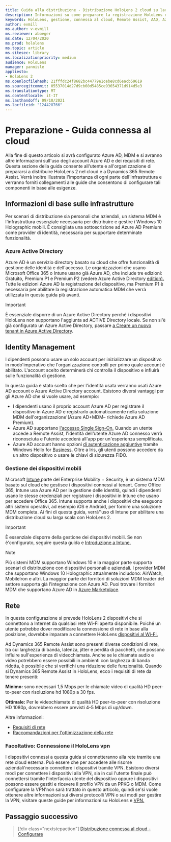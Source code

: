 ```yaml
---
title: Guida alla distribuzione - Distribuzione HoloLens 2 cloud su larga scala con Remote Assist - Preparare
description: Informazioni su come preparare la registrazione HoloLens dispositivi in una rete connessa al cloud usando Azure Active Directory e gestione delle identità.
keywords: HoloLens, gestione, connessa al cloud, Remote Assist, AAD, Azure AD, MDM, gestione dei dispositivi mobili
author: evmill
ms.author: v-evmill
ms.reviewer: aboeger
ms.date: 12/04/2020
ms.prod: hololens
ms.topic: article
ms.sitesec: library
ms.localizationpriority: medium
audience: HoloLens
manager: yannisle
appliesto:
- HoloLens 2
ms.openlocfilehash: 21fffdc24f8682bc44779e1cebe8cd6eacb59619
ms.sourcegitcommit: 05537014d27d9cb60d5485ce93654371d914d5e3
ms.translationtype: MT
ms.contentlocale: it-IT
ms.lasthandoff: 09/10/2021
ms.locfileid: "124428766"
---
```

# <a name="prepare---cloud-connected-guide"></a>Preparazione - Guida connessa al cloud

Alla fine di questo articolo si avrà configurato Azure AD, MDM e si avranno altre informazioni sull'uso degli account Azure AD e dei requisiti di rete. Questa sezione della guida consente all'utente e all'organizzazione di prepararsi a distribuire HoloLens 2 nel cloud e a Dynamics 365 Remote Assist. Verrà inoltre illustrata l'importanza di ogni parte dell'infrastruttura e verranno forniti collegamenti alle guide che consentono di configurare tali componenti in base alle esigenze.

## <a name="infrastructure-essentials"></a>Informazioni di base sulle infrastrutture

Per scenari di distribuzione sia personali che aziendali, un sistema MDM è l'infrastruttura essenziale necessaria per distribuire e gestire i Windows 10 Holographic mobili. È consigliata una sottoscrizione ad Azure AD Premium come provider di identità, necessaria per supportare determinate funzionalità.

### <a name="azure-active-directory"></a>Azure Active Directory

Azure AD è un servizio directory basato su cloud che offre funzionalità di gestione delle identità e dell'accesso. Le organizzazioni che usano Microsoft Office 365 o Intune usano già Azure AD, che include tre edizioni: Gratuito, Premium P1 e Premium P2 (vedere Azure Active Directory [edition).](https://azure.microsoft.com/documentation/articles/active-directory-editions) Tutte le edizioni Azure AD la registrazione del dispositivo, ma Premium P1 è necessaria per abilitare la registrazione automatica MDM che verrà utilizzata in questa guida più avanti.

> [!IMPORTANT]
> È essenziale disporre di un Azure Active Directory perché i dispositivi HoloLens non supportano l'aggiunta ad ACTIVE Directory locale. Se non si&#39;è già configurato un Azure Active Directory, passare [a Creare un nuovo tenant in Azure Active Directory](/azure/active-directory/fundamentals/active-directory-access-create-new-tenant).

## <a name="identity-management"></a>Identity Management

I dipendenti possono usare un solo account per inizializzare un dispositivo in modo&#39;imperativo che l'organizzazione controlli per primo quale account è abilitato. L'account scelto determinerà chi controlla il dispositivo e influirà sulle funzionalità di gestione.

In questa guida è stato [](/hololens/hololens-identity) scelto che per l'identità usata verranno usati Azure AD account o Azure Active Directory account. Esistono diversi vantaggi per gli Azure AD che si vuole usare, ad esempio:

- I dipendenti usano il proprio account Azure AD per registrare il dispositivo in Azure AD e registrarlo automaticamente nella soluzione MDM dell'organizzazione&#39;(Azure AD+MDM– richiede Azure AD Premium).
- Azure AD supportano [l'accesso Single Sign-On.](/azure/active-directory/manage-apps/what-is-single-sign-on) Quando un utente accede a Remote Assist, l'identità dell'utente Azure AD connesso verrà riconosciuta e l'utente accederà all'app per un'esperienza semplificata.
- Azure AD account hanno opzioni [di autenticazione aggiuntive](/hololens/hololens-identity) tramite Windows Hello for [Business](/windows/security/identity-protection/hello-for-business/hello-identity-verification). Oltre a Iris, gli utenti possono accedere da un altro dispositivo o usare le chiavi di sicurezza FIDO.

### <a name="mobile-device-management"></a>Gestione dei dispositivi mobili

Microsoft [Intune,](/mem/intune/fundamentals/what-is-intune)parte del Enterprise Mobility + Security, è un sistema MDM basato sul cloud che gestisce i dispositivi connessi al tenant. Come Office 365, Intune usa Azure AD per la gestione delle identità, quindi i dipendenti usano le stesse credenziali per registrare i dispositivi in Intune che usano per accedere Office 365. Intune supporta anche i dispositivi che eseguono altri sistemi operativi, ad esempio iOS e Android, per fornire una soluzione MDM completa. Ai fini di questa guida, verrà&#39;'uso di Intune per abilitare una distribuzione cloud su larga scala con HoloLens 2.

> [!IMPORTANT]
> È essenziale disporre della gestione dei dispositivi mobili. Se non è&#39;configurato, seguire questa guida e [Introduzione a Intune.](/mem/intune/fundamentals/free-trial-sign-up)

> [!NOTE]
> Più sistemi MDM supportano Windows 10 e la maggior parte supporta scenari di distribuzione con dispositivi personali e aziendali. I provider MDM che supportano Windows 10 Holographic attualmente includono: AirWatch, MobileIron e altri. La maggior parte dei fornitori di soluzioni MDM leader del settore supporta già l'integrazione con Azure AD. Puoi trovare i fornitori MDM che supportano Azure AD in [Azure Marketplace](https://azure.microsoft.com/marketplace/).

## <a name="network"></a>Rete

In questa configurazione si prevede HoloLens 2 dispositivi che si connettono a Internet da qualsiasi rete Wi-Fi aperta disponibile. Poiché un utente potrebbe dover modificare la connessione di rete in base alla posizione, dovrebbe imparare a connettere HoloLens [dispositivi al Wi-Fi.](/hololens/hololens-network)

Ad Dynamics 365 Remote Assist sono presenti diverse condizioni di rete, tra cui larghezza di banda, latenza, jitter e perdita di pacchetti, che possono influire sull'esperienza di videochiamata. Anche se le chiamate audio e video potrebbero essere possibili in ambienti con larghezza di banda ridotta, è possibile che si verifichi una riduzione delle funzionalità. Quando si Dynamics 365 Remote Assist in HoloLens, ecco i requisiti di rete da tenere presenti:

**Minimo:** sono necessari 1,5 Mbps per le chiamate video di qualità HD peer-to-peer con risoluzione hd 1080p a 30 fps.

**Ottimale:** Per le videochiamate di qualità HD peer-to-peer con risoluzione HD 1080p, dovrebbero essere previsti 4-5 Mbps di up/down.

Altre informazioni:

- [Requisiti di rete](/dynamics365/mixed-reality/remote-assist/requirements#network-requirements)
- [Raccomandazioni per l'ottimizzazione della rete](/dynamics365/mixed-reality/remote-assist/requirements#dynamics-365-remote-assist-hololens)

### <a name="optional-connect-your-hololens-to-vpn"></a>Facoltativo: Connessione il HoloLens vpn

I dispositivi connessi a questa guida si connetteranno alla rete tramite una rete cloud esterna. Può essere che per accedere alle risorse aziendali&#39;necessario connettere i dispositivi tramite VPN. Esistono diversi modi per connettere i dispositivi alla VPN, sia in cui l'utente finale può connettersi tramite l'interfaccia utente del dispositivo oppure i dispositivi possono essere gestiti e ricevere il profilo VPN da un PPKG o MDM. Come configurare la VPN&#39;non sarà trattato in questo articolo, quindi se&#39;si vuole ottenere altre informazioni sui diversi protocolli VPN o sui modi per gestire la VPN, visitare queste guide per informazioni su HoloLens e [VPN.](/hololens/hololens-network#vpn)

## <a name="next-step"></a>Passaggio successivo

> [!div class="nextstepaction"]
> [Distribuzione connessa al cloud - Configurare](hololens2-cloud-connected-configure.md)

